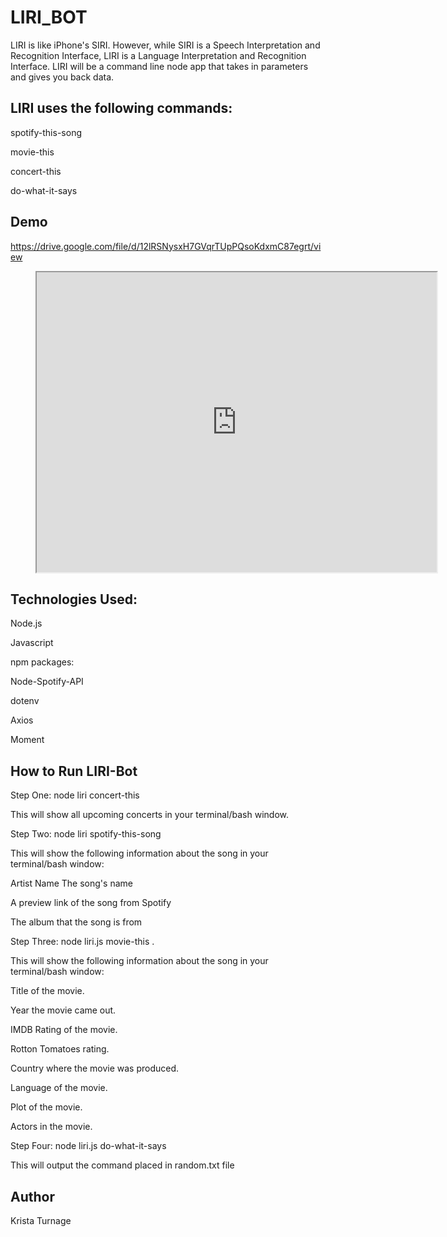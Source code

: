 # LIRI_BOT

LIRI is like iPhone's SIRI. However, while SIRI is a Speech Interpretation and Recognition Interface, LIRI is a Language Interpretation and Recognition Interface. LIRI will be a command line node app that takes in parameters and gives you back data.

## LIRI uses the following commands:
spotify-this-song

movie-this

concert-this

do-what-it-says

## Demo 
https://drive.google.com/file/d/12lRSNysxH7GVqrTUpPQsoKdxmC87egrt/view
<figure>
<iframe src="https://drive.google.com/file/d/12lRSNysxH7GVqrTUpPQsoKdxmC87egrt/preview" width="640" height="480"></iframe>
</figure>

## Technologies Used:
Node.js

Javascript

npm packages:

Node-Spotify-API

dotenv

Axios

Moment

## How to Run LIRI-Bot
Step One: node liri concert-this <band or artist>

This will show all upcoming concerts in your terminal/bash window.

Step Two: node liri spotify-this-song <song name>

This will show the following information about the song in your terminal/bash window:

Artist Name
The song's name

A preview link of the song from Spotify

The album that the song is from

Step Three: node liri.js movie-this <movie name>.

This will show the following information about the song in your terminal/bash window:

Title of the movie.

Year the movie came out.

IMDB Rating of the movie.

Rotton Tomatoes rating.

Country where the movie was produced.

Language of the movie.

Plot of the movie.

Actors in the movie.

Step Four: node liri.js do-what-it-says

This will output the command placed in random.txt file

## Author
Krista Turnage
